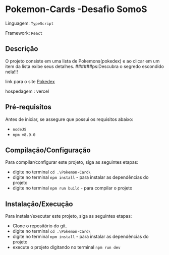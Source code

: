 # Pokemon-Cards -Desafio SomoS

Linguagem: `TypeScript`

Framework: `React`

## Descrição

O projeto consiste em uma lista de Pokemons(pokedex) e ao clicar em um item da lista exibe seus detalhes. 
######ps:Descubra o segredo escondido nela!!!

link para o site
<a href='pokemon-card-wine.vercel.app/'>Pokedex</a>

hospedagem : vercel

## Pré-requisitos

Antes de iniciar, se assegure que possui os requisitos abaixo:

- `nodeJS` 
- `npm v8.9.0`

## Compilação/Configuração

Para compilar/configurar este projeto, siga as seguintes etapas:

- digite no terminal `cd .\Pokemon-Card\`
- digite no terminal `npm install` - para instalar as dependências do projeto
- digite no terminal `npm run build` - para compilar o projeto


## Instalação/Execução

Para instalar/executar este projeto, siga as seguintes etapas:

- Clone o repositório do git.
- digite no terminal `cd .\Pokemon-Card\`
- digite no terminal `npm install` - para instalar as dependências do projeto
- execute o projeto digitando no terminal `npm run dev`

